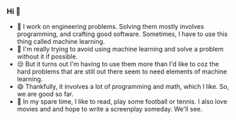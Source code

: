 ###  Hi 👋


- 🤖 I work on engineering problems. Solving them mostly involves programming, and crafting good software. 
Sometimes, I have to use this thing called machine learning.
- 💩 I'm really trying to avoid using machine learning and solve a problem without it if possible.
- 😒 But it turns out I'm having to use them more than I'd like to coz the hard problems that
are still out there seem to need elements of machine learning.
- 😄 Thankfully, it involves a lot of programming and math, which I like.
So, we are good so far.
- 👻 In my spare time, I like to read, play some football or tennis. I also love movies and
and hope to write a screenplay someday. We'll see.
